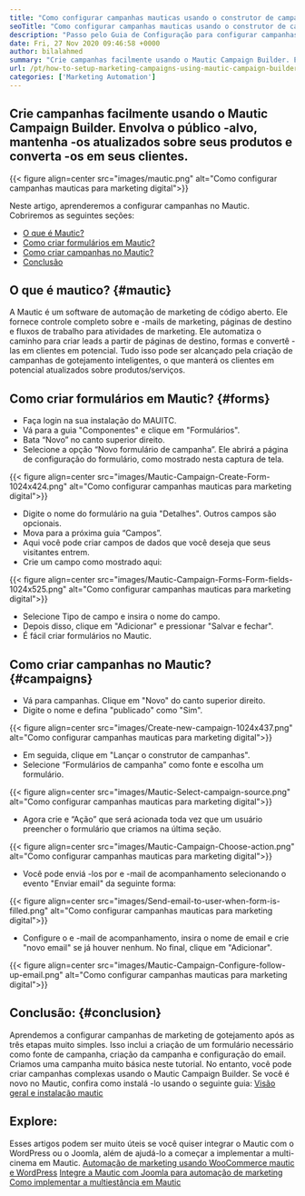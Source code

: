 ```yaml
---
title: "Como configurar campanhas mauticas usando o construtor de campanhas" 
seoTitle: "Como configurar campanhas mauticas usando o construtor de campanhas" 
description: "Passo pelo Guia de Configuração para configurar campanhas em Mautic e obter controle completo sobre e -mails de marketing, páginas de destino e fluxos de trabalho para atividades de marketing." 
date: Fri, 27 Nov 2020 09:46:58 +0000
author: bilalahmed
summary: "Crie campanhas facilmente usando o Mautic Campaign Builder. Envolva o público -alvo, mantenha -os atualizados sobre seus produtos e converta -os em seus clientes." 
url: /pt/how-to-setup-marketing-campaigns-using-mautic-campaign-builder/
categories: ['Marketing Automation']
---
```


## Crie campanhas facilmente usando o Mautic Campaign Builder. Envolva o público -alvo, mantenha -os atualizados sobre seus produtos e converta -os em seus clientes.

{{< figure align=center src="images/mautic.png" alt="Como configurar campanhas mauticas para marketing digital">}}

Neste artigo, aprenderemos a configurar campanhas no Mautic. Cobriremos as seguintes seções:
  * [O que é Mautic?][1]
  * [Como criar formulários em Mautic?][2]
  * [Como criar campanhas no Mautic?][3]
  * [Conclusão][4]

## O que é mautico? {#mautic}

A Mautic é um software de automação de marketing de código aberto. Ele fornece controle completo sobre e -mails de marketing, páginas de destino e fluxos de trabalho para atividades de marketing. Ele automatiza o caminho para criar leads a partir de páginas de destino, formas e convertê -las em clientes em potencial. Tudo isso pode ser alcançado pela criação de campanhas de gotejamento inteligentes, o que manterá os clientes em potencial atualizados sobre produtos/serviços.

## Como criar formulários em Mautic? {#forms}

  * Faça login na sua instalação do MAUITC.
  * Vá para a guia "Componentes" e clique em "Formulários".
  * Bata “Novo” no canto superior direito.
  * Selecione a opção “Novo formulário de campanha”. Ele abrirá a página de configuração do formulário, como mostrado nesta captura de tela.

{{< figure align=center src="images/Mautic-Campaign-Create-Form-1024x424.png" alt="Como configurar campanhas mauticas para marketing digital">}}

  * Digite o nome do formulário na guia "Detalhes". Outros campos são opcionais.
  * Mova para a próxima guia “Campos”.
  * Aqui você pode criar campos de dados que você deseja que seus visitantes entrem.
  * Crie um campo como mostrado aqui:

{{< figure align=center src="images/Mautic-Campaign-Forms-Form-fields-1024x525.png" alt="Como configurar campanhas mauticas para marketing digital">}}

  * Selecione Tipo de campo e insira o nome do campo.
  * Depois disso, clique em "Adicionar" e pressionar "Salvar e fechar".
  * É fácil criar formulários no Mautic.

## Como criar campanhas no Mautic? {#campaigns}

  * Vá para campanhas. Clique em "Novo" do canto superior direito.
  * Digite o nome e defina "publicado" como "Sim".

{{< figure align=center src="images/Create-new-campaign-1024x437.png" alt="Como configurar campanhas mauticas para marketing digital">}}

  * Em seguida, clique em "Lançar o construtor de campanhas".
  * Selecione “Formulários de campanha” como fonte e escolha um formulário.

{{< figure align=center src="images/Mautic-Select-campaign-source.png" alt="Como configurar campanhas mauticas para marketing digital">}}

  * Agora crie e “Ação” que será acionada toda vez que um usuário preencher o formulário que criamos na última seção.

{{< figure align=center src="images/Mautic-Campaign-Choose-action.png" alt="Como configurar campanhas mauticas para marketing digital">}}

  * Você pode enviá -los por e -mail de acompanhamento selecionando o evento "Enviar email" da seguinte forma:

{{< figure align=center src="images/Send-email-to-user-when-form-is-filled.png" alt="Como configurar campanhas mauticas para marketing digital">}}

  * Configure o e -mail de acompanhamento, insira o nome de email e crie "novo email" se já houver nenhum. No final, clique em "Adicionar".

{{< figure align=center src="images/Mautic-Campaign-Configure-follow-up-email.png" alt="Como configurar campanhas mauticas para marketing digital">}}


## Conclusão: {#conclusion}

Aprendemos a configurar campanhas de marketing de gotejamento após as três etapas muito simples. Isso inclui a criação de um formulário necessário como fonte de campanha, criação da campanha e configuração do email. Criamos uma campanha muito básica neste tutorial. No entanto, você pode criar campanhas complexas usando o Mautic Campaign Builder. Se você é novo no Mautic, confira como instalá -lo usando o seguinte guia:
[Visão geral e instalação mautic][5]

## Explore:
Esses artigos podem ser muito úteis se você quiser integrar o Mautic com o WordPress ou o Joomla, além de ajudá-lo a começar a implementar a multi-cinema em Mautic.
[Automação de marketing usando WooCommerce mautic e WordPress][6]
[Integre a Mautic com Joomla para automação de marketing][7]
[Como implementar a multiestância em Mautic][8]



 [1]: #mautic
 [2]: #forms
 [3]: #campaigns
 [4]: #conclusion
 [5]: https://products.containerize.com/marketing-automation/mautic
 [6]: https://blog.containerize.com/wp-admin/post.php?post=388&action=edit
 [7]: https://blog.containerize.com/wp-admin/post.php?post=233&action=edit
 [8]: https://blog.containerize.com/marketing-automation/how-to-implement-multi-tenancy-in-mautic/
